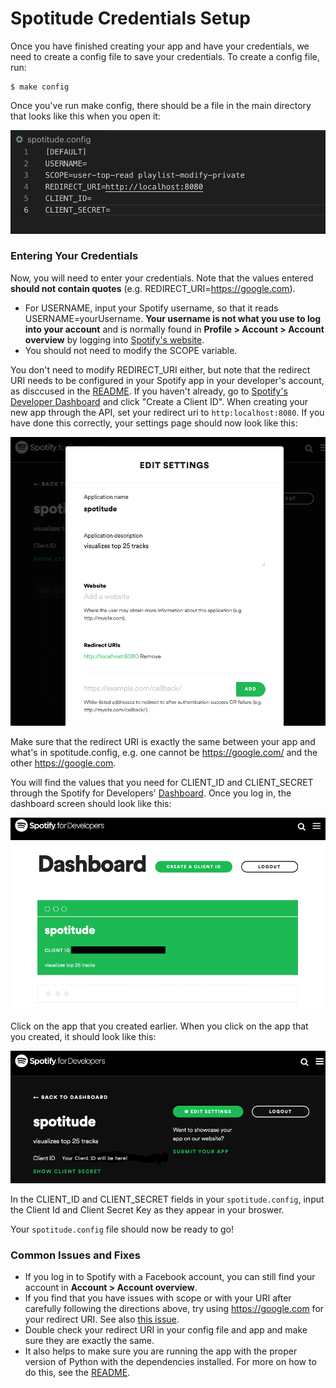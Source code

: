 # Spotitude Credentials Setup

Once you have finished creating your app and have your credentials, we need to create a config file to save your credentials. To create a config file, run:

```
$ make config
```

Once you've run make config, there should be a file in the main directory that looks like this when you open it:

![Example](examples/default_config.png)

### Entering Your Credentials
Now, you will need to enter your credentials. Note that the values entered <b>should not contain quotes</b> (e.g. REDIRECT_URI=https://google.com).

* For USERNAME, input your Spotify username, so that it reads USERNAME=yourUsername. <b>Your username is not what you use to log into your account</b> and is normally found in <b>Profile > Account > Account overview</b> by logging into [Spotify's website](https://www.spotify.com/).
* You should not need to modify the SCOPE variable. 

You don't need to modify REDIRECT_URI either, but note that the redirect URI needs to be configured in your Spotify app in your developer's account, as disccused in the [README](README.md). If you haven't already, go to [Spotify's Developer Dashboard](https://developer.spotify.com/dashboard/applications) and click "Create a Client ID". When creating your new app through the API, set your redirect uri to `http:localhost:8080`.
If you have done this correctly, your settings page should now look like this:

![Example](examples/uri_settings.png)

Make sure that the redirect URI is exactly the same between your app and what's in spotitude.config, e.g. one cannot be https://google.com/ and the other https://google.com.

You will find the values that you need for CLIENT_ID and CLIENT_SECRET through the Spotify for Developers' [Dashboard](https://developer.spotify.com/dashboard/applications). Once you log in, the dashboard screen should look like this:

![Example](examples/dashboard.png)

Click on the app that you created earlier. When you click on the app that you created, it should look like this:

![Example](examples/app_info.png)

In the CLIENT_ID and CLIENT_SECRET fields in your `spotitude.config`, input the Client Id and Client Secret Key as they appear in your broswer.

Your `spotitude.config` file should now be ready to go!

### Common Issues and Fixes
* If you log in to Spotify with a Facebook account, you can still find your account in <b>Account > Account overview</b>.
* If you find that you have issues with scope or with your URI after carefully following the directions above, try using https://google.com for your redirect URI. See also [this issue](https://github.com/dtcrout/spotitude/issues/11).
* Double check your redirect URI in your config file and app and make sure they are exactly the same.
* It also helps to make sure you are running the app with the proper version of Python with the dependencies installed. For more on how to do this, see the [README](README.md).